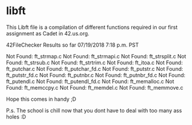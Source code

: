 # libft

This Libft file is a compilation of different functions required in our first assignment as Cadet in 42.us.org. 


42FileChecker Results so far 07/19/2018 7:18 p.m. PST

Not Found: ft_strmap.c
Not Found: ft_strmapi.c
Not Found: ft_strsplit.c
Not Found: ft_strsub.c
Not Found: ft_strtrim.c
Not Found: ft_itoa.c
Not Found: ft_putchar.c
Not Found: ft_putchar_fd.c
Not Found: ft_putstr.c
Not Found: ft_putstr_fd.c
Not Found: ft_putnbr.c
Not Found: ft_putnbr_fd.c
Not Found: ft_putendl.c
Not Found: ft_putendl_fd.c
Not Found: ft_memalloc.c
Not Found: ft_memccpy.c
Not Found: ft_memdel.c
Not Found: ft_memmove.c

Hope this comes in handy ;D

P.s. The school is chill now that you dont have to deal with too many ass holes :D
